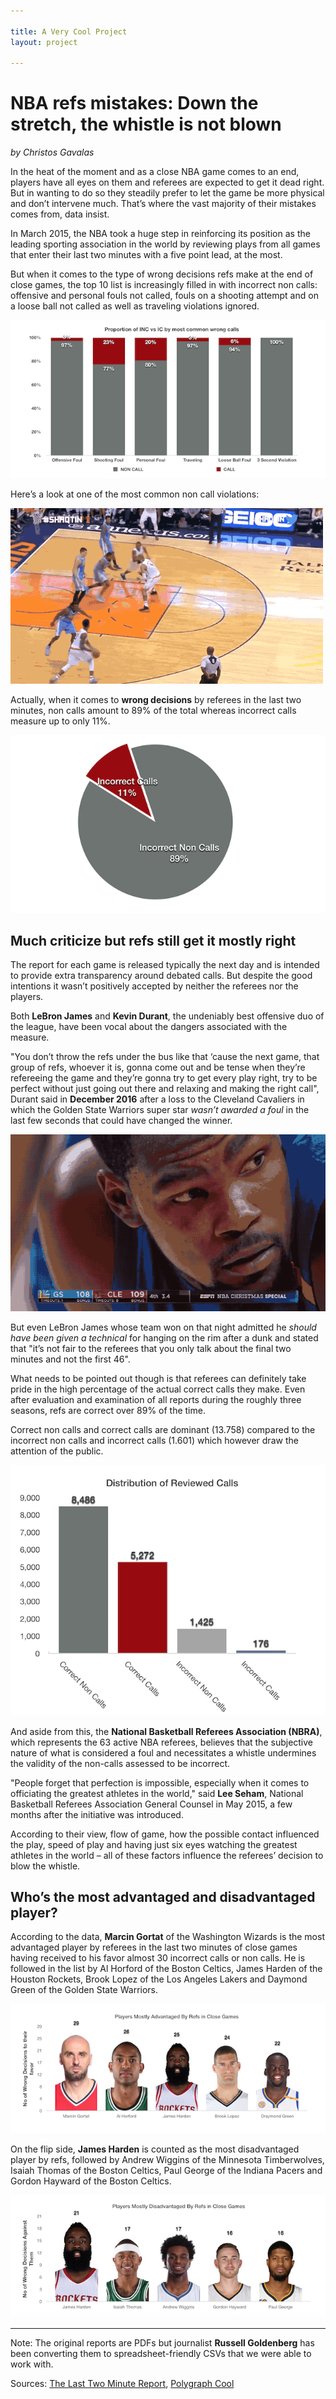 ```yaml
---

title: A Very Cool Project
layout: project

---
```


# NBA refs mistakes: Down the stretch, the whistle is not blown

*by Christos Gavalas*

In the heat of the moment and as a close NBA game comes to an end, players have all eyes on them and referees are expected to get it dead right. But in wanting to do so they steadily prefer to let the game be more physical and don’t intervene much. That’s where the vast majority of their mistakes comes from, data insist.

In March 2015, the NBA took a huge step in reinforcing its position as the leading sporting association in the world by reviewing plays from all games that enter their last two minutes with a five point lead, at the most.  

But when it comes to the type of wrong decisions refs make at the end of close games, the top 10 list is increasingly filled in with incorrect non calls: offensive and personal fouls not called, fouls on a shooting attempt and on a loose ball not called as well as traveling violations ignored. 

![](Most-Common-Wrong.png)

Here’s a look at one of the most common non call violations:

![](travel.gif)

Actually, when it comes to **wrong decisions** by referees in the last two minutes, non calls amount to 89% of the total whereas incorrect calls measure up to only 11%.

![](Distribution-of-incorrect-calls.png)


## Much criticize but refs still get it mostly right  

The report for each game is released typically the next day and is intended to provide extra transparency around debated calls. But despite the good intentions it wasn’t positively accepted by neither the referees nor the players.

Both **LeBron James** and **Kevin Durant**, the undeniably best offensive duo of the league, have been vocal about the dangers associated with the measure. 

"You don’t throw the refs under the bus like that ‘cause the next game, that group of refs, whoever it is, gonna come out and be tense when they’re refereeing the game and they’re gonna try to get every play right, try to be perfect without just going out there and relaxing and making the right call", Durant said in **December 2016** after a loss to the Cleveland Cavaliers in which the Golden State Warriors super star *wasn’t awarded a foul* in the last few seconds that could have changed the winner.  

![](durant_call.gif)

But even LeBron James whose team won on that night admitted he *should have been given a technical* for hanging on the rim after a dunk and stated that "it’s not fair to the referees that you only talk about the final two minutes and not the first 46".

What needs to be pointed out though is that referees can definitely take pride in the high percentage of the actual correct calls they make. Even after evaluation and examination of all reports during the roughly three seasons, refs are correct over 89% of the time. 

Correct non calls and correct calls are dominant (13.758) compared to the incorrect non calls and incorrect calls (1.601) which however draw the attention of the public. 

![](Distribution-of-calls.png)

And aside from this, the **National Basketball Referees Association (NBRA)**, which represents the 63 active NBA referees, believes that the subjective nature of what is considered a foul and necessitates a whistle undermines the validity of the non-calls assessed to be incorrect. 

"People forget that perfection is impossible, especially when it comes to officiating the greatest athletes in the world," said **Lee Seham**, National Basketball Referees Association General Counsel in May 2015, a few months after the initiative was introduced. 

According to their view, flow of game, how the possible contact influenced the play, speed of play and having just six eyes watching the greatest athletes in the world – all of these factors influence the referees’ decision to blow the whistle. 

## Who’s the most advantaged and disadvantaged player?

According to the data, **Marcin Gortat** of the Washington Wizards is the most advantaged player by referees in the last two minutes of close games having received to his favor almost 30 incorrect calls or non calls. He is followed in the list by Al Horford of the Boston Celtics, James Harden of the Houston Rockets, Brook Lopez of the Los Angeles Lakers and Daymond Green of the Golden State Warriors.  

![](Mostly-Advantaged.png)

On the flip side, **James Harden** is counted as the most disadvantaged player by refs, followed by Andrew Wiggins of the Minnesota Timberwolves, Isaiah Thomas of the Boston Celtics, Paul George of the Indiana Pacers and Gordon Hayward of the Boston Celtics. 

![](Mostly-Disadvantaged.png)



-----------------

Note: The original reports are PDFs but journalist **Russell Goldenberg** has been converting them to spreadsheet-friendly CSVs that we were able to work with.

Sources: [The Last Two Minute Report](http://official.nba.com/nba-last-two-minute-reports-archive/), [Polygraph Cool](https://github.com/polygraph-cool/last-two-minute-report/tree/master/output)

